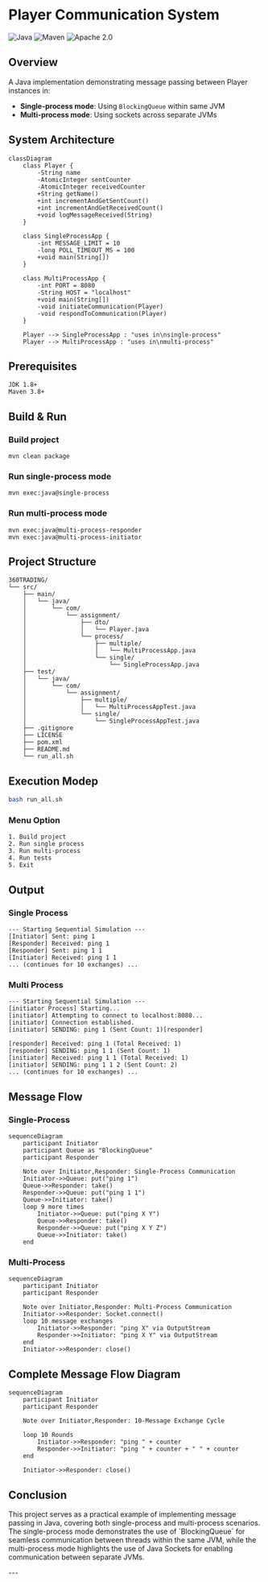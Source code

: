 # Player Communication System

![Java](https://img.shields.io/badge/Java-1.8-blue) ![Maven](https://img.shields.io/badge/Maven-3.8.5-red) ![Apache 2.0](https://img.shields.io/badge/License-Apache%202.0-blue)

## Overview

A Java implementation demonstrating message passing between Player instances in:

- **Single-process mode**: Using `BlockingQueue` within same JVM
- **Multi-process mode**: Using sockets across separate JVMs

## System Architecture

```mermaid
classDiagram
    class Player {
        -String name
        -AtomicInteger sentCounter
        -AtomicInteger receivedCounter
        +String getName()
        +int incrementAndGetSentCount()
        +int incrementAndGetReceivedCount()
        +void logMessageReceived(String)
    }

    class SingleProcessApp {
        -int MESSAGE_LIMIT = 10
        -long POLL_TIMEOUT_MS = 100
        +void main(String[])
    }

    class MultiProcessApp {
        -int PORT = 8080
        -String HOST = "localhost"
        +void main(String[])
        -void initiateCommunication(Player)
        -void respondToCommunication(Player)
    }

    Player --> SingleProcessApp : "uses in\nsingle-process"
    Player --> MultiProcessApp : "uses in\nmulti-process"
```

## Prerequisites

```
JDK 1.8+
Maven 3.8+
```

## Build & Run

### Build project
```
mvn clean package
```
### Run single-process mode
```
mvn exec:java@single-process
```
### Run multi-process mode
```
mvn exec:java@multi-process-responder
mvn exec:java@multi-process-initiator
```
## Project Structure

```
360TRADING/
└── src/
    ├── main/
    │   └── java/
    │       └── com/
    │           └── assignment/
    │               ├── dto/
    │               │   └── Player.java
    │               └── process/
    │                   ├── multiple/
    │                   │   └── MultiProcessApp.java
    │                   └── single/
    │                       └── SingleProcessApp.java
    ├── test/
    │   └── java/
    │       └── com/
    │           └── assignment/
    │               ├── multiple/
    │               │   └── MultiProcessAppTest.java
    │               └── single/
    │                   └── SingleProcessAppTest.java
    ├── .gitignore
    ├── LICENSE
    ├── pom.xml
    ├── README.md
    └── run_all.sh
```    

## Execution Modep

```bash
bash run_all.sh
```

### Menu Option

```
1. Build project
2. Run single process
3. Run multi-process
4. Run tests
5. Exit
```

## Output

### Single Process
``` 
--- Starting Sequential Simulation ---
[Initiator] Sent: ping 1
[Responder] Received: ping 1
[Responder] Sent: ping 1 1
[Initiator] Received: ping 1 1
... (continues for 10 exchanges) ...
```
### Multi Process
``` 
--- Starting Sequential Simulation ---
[initiator Process] Starting...
[initiator] Attempting to connect to localhost:8080...
[initiator] Connection established.
[initiator] SENDING: ping 1 (Sent Count: 1)[responder]

[responder] Received: ping 1 (Total Received: 1)
[responder] SENDING: ping 1 1 (Sent Count: 1)
[initiator] Received: ping 1 1 (Total Received: 1)
[initiator] SENDING: ping 1 1 2 (Sent Count: 2)
... (continues for 10 exchanges) ...
```

## Message Flow

### Single-Process

```mermaid
sequenceDiagram
    participant Initiator
    participant Queue as "BlockingQueue"
    participant Responder

    Note over Initiator,Responder: Single-Process Communication
    Initiator->>Queue: put("ping 1")
    Queue->>Responder: take()
    Responder->>Queue: put("ping 1 1")
    Queue->>Initiator: take()
    loop 9 more times
        Initiator->>Queue: put("ping X Y")
        Queue->>Responder: take()
        Responder->>Queue: put("ping X Y Z")
        Queue->>Initiator: take()
    end
```
### Multi-Process

```mermaid
sequenceDiagram
    participant Initiator
    participant Responder

    Note over Initiator,Responder: Multi-Process Communication
    Initiator->>Responder: Socket.connect()
    loop 10 message exchanges
        Initiator->>Responder: "ping X" via OutputStream
        Responder->>Initiator: "ping X Y" via OutputStream
    end
    Initiator->>Responder: close()
```

## Complete Message Flow Diagram
```mermaid
sequenceDiagram
    participant Initiator
    participant Responder
    
    Note over Initiator,Responder: 10-Message Exchange Cycle
    
    loop 10 Rounds
        Initiator->>Responder: "ping " + counter
        Responder->>Initiator: "ping " + counter + " " + counter
    end
    
    Initiator->>Responder: close()
```

## Conclusion

<p>This project serves as a practical example of implementing message passing in Java, covering both single-process and multi-process scenarios. The single-process mode demonstrates the use of `BlockingQueue` for seamless communication between threads within the same JVM, while the multi-process mode highlights the use of Java Sockets for enabling communication between separate JVMs. </p>
---

